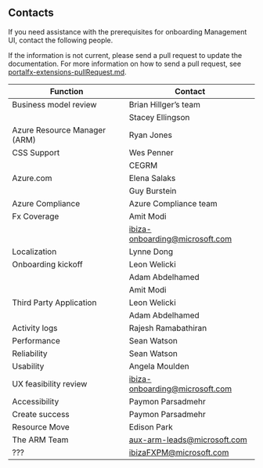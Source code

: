 <a name="portalfxExtensionsContacts"></a>
<!-- link to this document is [portalfx-extensions-contacts.md]()
-->

## Contacts

If you need assistance with the prerequisites for onboarding Management UI, contact the following people.  

If the information is not current, please send a pull request to update the documentation. For more information on how to send a pull request, see [portalfx-extensions-pullRequest.md](portalfx-extensions-pullRequest.md).

| Function |	Contact |
--- | ---
| Business model review | Brian Hillger’s team |
| | Stacey Ellingson |
| Azure Resource Manager (ARM)  | Ryan Jones |
| CSS Support   | 	Wes Penner |
 |  | CEGRM |
| Azure.com	  | Elena Salaks |
 |  | Guy Burstein |
| Azure Compliance  | 	Azure Compliance team |
| Fx Coverage 	  | Amit Modi |
| | ibiza-onboarding@microsoft.com | 
| Localization   | 	Lynne Dong |
| Onboarding kickoff  | 	Leon Welicki |
|   | Adam Abdelhamed |
|   | Amit Modi |
| Third Party Application   | 	Leon Welicki |
|   | Adam Abdelhamed |
| Activity logs	  | Rajesh Ramabathiran |
| Performance   | 	Sean Watson |
| Reliability  | 	Sean Watson |
| Usability	  | Angela Moulden |
| UX feasibility review | ibiza-onboarding@microsoft.com | 
| Accessibility	  | Paymon Parsadmehr |
| Create success  | 	Paymon Parsadmehr |
| Resource Move  | 	Edison Park |
| The ARM Team  | 	aux-arm-leads@microsoft.com |
| ???  | 	ibizaFXPM@microsoft.com |

